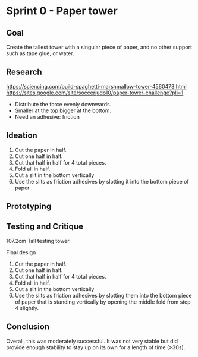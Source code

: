 # Sprint 0 - Paper tower

## **Goal** 
Create the tallest tower with a singular piece of paper, and no other support such as tape glue, or water.

## **Research**

https://sciencing.com/build-spaghetti-marshmallow-tower-4560473.html
https://sites.google.com/site/soccerjudo10/paper-tower-challenge?pli=1

- Distribute the force evenly downwards.
- Smaller at the top bigger at the bottom.
- Need an adhesive: friction

## **Ideation**

1. Cut the paper in half.
2. Cut one half in half.
3. Cut that half in half for 4 total pieces.
4. Fold all in half.
5. Cut a slit in the bottom vertically
6. Use the slits as friction adhesives by slotting it into the bottom piece of paper


## **Prototyping**


## **Testing and Critique**
107.2cm Tall testing tower.

Final design
1. Cut the paper in half.
2. Cut one half in half.
3. Cut that half in half for 4 total pieces.
4. Fold all in half.
5. Cut a slit in the bottom vertically
6. Use the slits as friction adhesives by slotting them into the bottom piece of paper that is standing vertically by opening the middle fold from step 4 slightly.
   
## **Conclusion**
Overall, this was moderately successful. It was not very stable but did provide enough stability to stay up on its own for a length of time (>30s).
